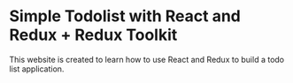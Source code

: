 # Simple Todolist with React and Redux + Redux Toolkit

This website is created to learn how to use React and Redux to build a todo list application.
